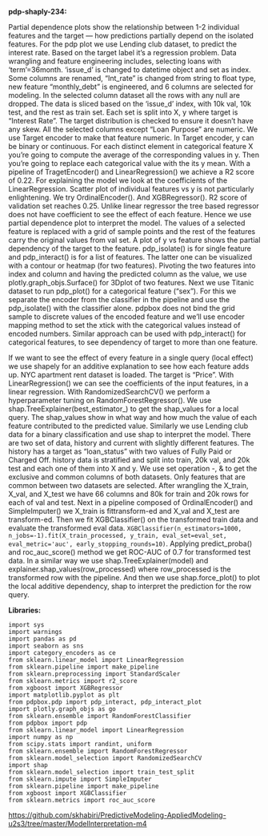**pdp-shaply-234:**

Partial dependence plots show the relationship between 1-2 individual features and the target — how predictions partially depend on the isolated features. For the pdp plot we use Lending club dataset, to predict the interest rate. Based on the target label it’s a regression problem. Data wrangling and feature engineering includes, selecting loans with ‘term’=36month. ‘issue_d’ is changed to datetime object and set as index. Some columns are renamed, “Int_rate” is changed from string to float type, new feature “monthly_debt” is engineered, and 6 columns are selected for modeling. In the selected column dataset all the rows with any null are dropped. The data is sliced based on the ‘issue_d’ index, with 10k val, 10k test, and the rest as train set. Each set is split into X, y where target is “Interest Rate”. The target distribution is checked to ensure it doesn’t have any skew. All the selected columns except “Loan Purpose” are numeric. We use Target encoder to make that feature numeric. In Target encoder, y can be binary or continuous. For each distinct element in categorical feature X you’re going to compute the average of the corresponding values in y. Then you’re going to replace each categorical value with the its y mean. With a pipeline of TragetEncoder() and LinearRegression() we achieve a R2 score of 0.22. For explaining the model we look at the coefficients of the LinearRegression. Scatter plot of individual features vs y is not particularly enlightening. We try OrdinalEncoder(). And XGBRegressor(). R2 score of validation set reaches 0.25. Unlike linear regressor the tree based regressor does not have coefficient to see the effect of each feature. Hence we use partial dependence plot to interpret the model. The values of a selected feature is replaced with a grid of sample points and the rest of the features carry the original values from val set. A plot of y vs feature shows the partial dependency of the target to the feature. pdp_isolate() is for single feature and pdp_interact() is for a list of features. The latter one can be visualized with a contour or heatmap (for two features). Pivoting the two features into index and column and having the predicted column as the value, we use plotly.graph_objs.Surface() for 3Dplot of two features. Next we use Titanic dataset to run pdp_plot() for a categorical feature (“sex”). For this we separate the encoder from the classifier in the pipeline and use the pdp_isolate() with the classifier alone. pdpbox does not bind the grid sample to discrete values of the encoded feature and we’ll use encoder mapping method to set the xtick with the categorical values instead of encoded numbers. Similar approach can be used with pdp_interact() for categorical features, to see dependency of target to more than one feature. 

If we want to see the effect of every feature in a single query (local effect) we use shapely for an additive explanation to see how each feature adds up. NYC apartment rent dataset is loaded. The target is “Price”. With LinearRegression() we can see the coefficients of the input features, in a linear regression. With RandomizedSearchCV() we perform a hyperparameter tuning on RandomForestRegressor(). We use shap.TreeExplainer(best_estimator_) to get the shap_values for a local query. The shap_values show in what way and how much the value of each feature contributed to the predicted value. Similarly we use Lending club data for a binary classification and use shap to interpret the model. There are two set of data, history and current with slightly different features. The history has a target as “loan_status” with two values of Fully Paid or Charged Off. history data is stratified and split into train, 20k val, and 20k test and each one of them into X and y. We use set operation -, & to get the exclusive and common columns of both datasets. Only features that are common between two datasets are selected. After wrangling the X_train, X_val, and X_test we have 66 columns and 80k for train and 20k rows for each of val and test. Next in a pipeline composed of OrdinalEncoder() and SimpleImputer() we X_train is fittransform-ed and X_val and X_test are transform-ed. Then we fit XGBClassifier() on the transformed train data and evaluate the transformed eval data. `XGBClassifier(n_estimators=1000, n_jobs=-1).fit(X_train_processed, y_train, eval_set=eval_set, eval_metric='auc', early_stopping_rounds=10)`. Applying predict_proba() and roc_auc_score() method we get ROC-AUC of 0.7 for transformed test data. In a similar way we use shap.TreeExplainer(model) and explainer.shap_values(row_processed) where row_processed is the transformed row with the pipeline. And then we use shap.force_plot() to plot the local additive dependency, shap to interpret the prediction for the row query.

**Libraries:**
```
import sys
import warnings
import pandas as pd
import seaborn as sns
import category_encoders as ce
from sklearn.linear_model import LinearRegression
from sklearn.pipeline import make_pipeline
from sklearn.preprocessing import StandardScaler
from sklearn.metrics import r2_score
from xgboost import XGBRegressor
import matplotlib.pyplot as plt
from pdpbox.pdp import pdp_interact, pdp_interact_plot
import plotly.graph_objs as go
from sklearn.ensemble import RandomForestClassifier
from pdpbox import pdp
from sklearn.linear_model import LinearRegression
import numpy as np
from scipy.stats import randint, uniform
from sklearn.ensemble import RandomForestRegressor
from sklearn.model_selection import RandomizedSearchCV
import shap
from sklearn.model_selection import train_test_split
from sklearn.impute import SimpleImputer
from sklearn.pipeline import make_pipeline
from xgboost import XGBClassifier
from sklearn.metrics import roc_auc_score
```
https://github.com/skhabiri/PredictiveModeling-AppliedModeling-u2s3/tree/master/ModelInterpretation-m4


